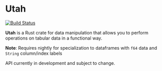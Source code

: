 # Utah

[![Build Status](https://travis-ci.org/pegasos1/rust-dataframe.svg?branch=master)](https://travis-ci.org/pegasos1/rust-dataframe)

**Utah** is a Rust crate for data manipulation that allows you to perform operations on tabular data in a functional way.

**Note**: Requires nightly for specialization to dataframes with `f64` data and `String` column/index labels

API currently in development and subject to change. 
